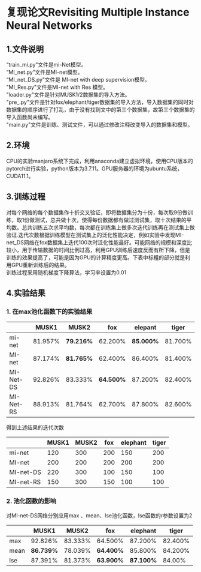 # 复现论文Revisiting Multiple Instance Neural Networks
## 1.文件说明
“train_mi.py”文件是mi-Net模型。<br>
“MI_net.py”文件是MI-net模型。<br>
“MI_net_DS.py”文件是 MI-net with deep supervision模型。<br>
"MI_Res.py"文件是MI-net with Res 模型。<br>
"loader.py"文件是针对MUSK1/2数据集的导入方法。<br>
"pre_.py"文件是针对fox/elephant/tiger数据集的导入方法，导入数据集的同时对数据集的顺序进行了打乱，由于没有找到文中的第三个数据集，故第三个数据集的导入函数尚未编写。<br>
"main.py"文件是训练、测试文件，可以通过修改注释改变导入的数据集和模型。<br>

## 2.环境
CPU的实验manjaro系统下完成，利用anaconda建立虚拟环境，使用CPU版本的pytorch进行实验，python版本为3.7.11。GPU服务器的环境为ubuntu系统，CUDA11.1。
## 3.训练过程
对每个网络的每个数据集作十折交叉验证，即将数据集分为十份，每次取9份做训练，取1份做测试，总共做十次，使得每份数据都有做过测试集，取十次结果的平均数。总共训练五次求平均数，每次都在训练集上做多次迭代训练再在测试集上做验证.迭代次数根据训练模型在测试集上的泛化性能决定，例如实验中发现MI-net_DS网络在fox数据集上迭代100次时泛化性能最好。可能网络的规模和深度比较小，用于传输数据的时间比例过高，利用GPU训练后速度反而有所下降，但是训练的效果提高了，可能是因为GPU的计算精度更高。下表中标粗的部分就是利用GPU重新训练后的结果。<br>
训练过程采用随机梯度下降算法，学习率设置为0.01

## 4.实验结果
### 1. 在max池化函数下的实验结果

|   | MUSK1 | MUSK2 | fox | elepant | tiger |
|---| -----|------| -----|---------|--------|
|mi-net|81.957%|**79.216%**|62.200%|**85.000%**|81.700%|
|MI-net|87.174%|**81.765%**|62.400%|86.400%|81.400%|
|MI-Net-DS|92.826%|83.333%|**64.500%**|87.200%|82.400%|
|MI-Net-RS|88.913%|81.764%|62.700%|87.800%|82.600%|

得到上述结果的迭代次数

|    |MUSK1|MUSK2|fox|elephant|tiger|
|----|----|----|----|----|----|
|mi-net|120|300|200|150|200|
|MI-net|200|200|200|200|200|
|MI-net-DS|220|300|100|150|100|
|MI-net-RS|150|300|150|100|100|

### 2. 池化函数的影响

对MI-net-DS网络分别应用max 、mean、lse池化函数，lse函数的r参数设置为2

|    |MUSK1|MUSK2|fox|elephant|tiger|
|---|---|--------|---|--------|-----|
|max|92.826%|83.333%|64.500%|87.200%|82.400%|
|mean|**86.739%**|78.039%|**64.400%**|85.800%|84.200%|
|lse|87.391%|81.373%|**63.900%**|**87.100%**|84.00%|